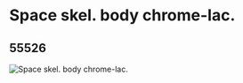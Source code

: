 # Space skel. body chrome-lac.
## 55526
![Space skel. body chrome-lac.](https://lc-www-live-s.legocdn.com/media/bricks/5/2/4290382.jpg)